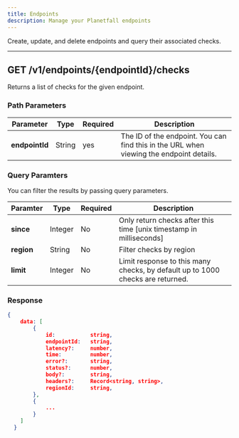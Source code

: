 ```yaml
---
title: Endpoints
description: Manage your Planetfall endpoints
---
```


Create, update, and delete endpoints and query their associated checks.

---


## **GET** /v1/endpoints/{endpointId}/checks

Returns a list of checks for the given endpoint.

### Path Parameters

| Parameter      | Type   | Required | Description                                                                             |
| -------------- | ------ | -------- | --------------------------------------------------------------------------------------- |
| **endpointId** | String | yes      | The ID of the endpoint. You can find this in the URL when viewing the endpoint details. |

### Query Paramters

You can filter the results by passing query parameters. 


| Paramter | Type   | Required | Description                                                         |
|----------|--------|----------|---------------------------------------------------------------------|
| **since**    | Integer    | No       | Only return checks after this time [unix timestamp in milliseconds] |
| **region**   | String | No       | Filter checks by region                                             |
| **limit**    | Integer    | No       | Limit response to this many checks, by default up to 1000 checks are returned.                                  |

### Response

```json
{
    data: [
        {
            id:           string,
            endpointId:   string,
            latency?:     number,
            time:         number,
            error?:       string,
            status?:      number,
            body?:        string,
            headers?:     Record<string, string>,
            regionId:     string,
        },
        {
            ...
        }
    ]
  }
```
